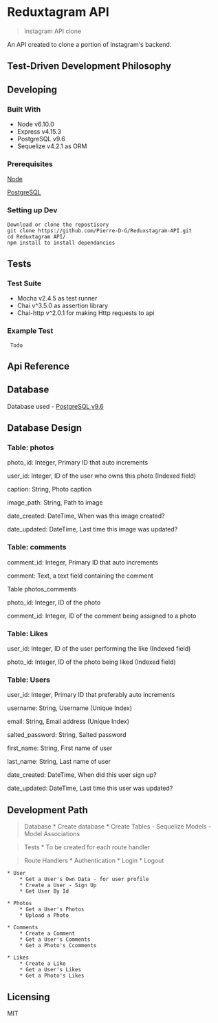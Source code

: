 # Reduxtagram API
> Instagram API clone

An API created to clone a portion of Instagram's backend.

## Test-Driven Development Philosophy

## Developing

### Built With


* Node v6.10.0
* Express v4.15.3
* PostgreSQL v9.6
* Sequelize v4.2.1 as ORM

### Prerequisites

[Node](https://nodejs.org/en/)

[PostgreSQL](https://www.postgresql.org/)


### Setting up Dev

```shell
Download or clone the repostisory
git clone https://github.com/Pierre-D-G/Reduxstagram-API.git
cd Reduxtagram API/
npm install to install dependancies
```

## Tests

### Test Suite

* Mocha v2.4.5 as test runner
* Chai v^3.5.0 as assertion library
* Chai-http v^2.0.1 for making Http requests to api

### Example Test

```shell
 Todo
```

## Api Reference

## Database

Database used - [PostgreSQL v9.6](https://www.postgresql.org/)

## Database Design

### Table: photos

photo_id: Integer, Primary ID that  auto increments

user_id: Integer, ID of the user who owns this photo (Indexed field)

caption: String, Photo caption

image_path: String, Path to image

date_created: DateTime, When was this image created?

date_updated: DateTime, Last time this image was updated?

### Table: comments

comment_id: Integer, Primary ID that  auto increments

comment: Text, a text field containing the comment

Table photos_comments

photo_id: Integer, ID of the photo

comment_id: Integer, ID of the comment being assigned to a photo

### Table: Likes

user_id: Integer, ID of the user performing the like (Indexed field)

photo_id: Integer, ID of the photo being liked (Indexed field)

### Table: Users

user_id: Integer, Primary ID that preferably auto increments

username: String, Username (Unique Index)

email: String, Email address (Unique Index)

salted_password: String, Salted password

first_name: String, First name of user

last_name: String, Last name of user

date_created: DateTime, When did this user sign up?

date_updated: DateTime, Last time this user was updated?

## Development Path

> Database
    * Create database
    * Create Tables
        -   Sequelize Models
            -   Model Associations

> Tests
    * To be created for each route handler

> Route Handlers
    * Authentication
        * Login
        * Logout
    
    * User
        * Get a User's Own Data - for user profile
        * Create a User - Sign Up
        * Get User By Id

    * Photos
        * Get a User's Photos
        * Upload a Photo

    * Comments
        * Create a Comment
        * Get a User's Comments
        * Get a Photo's Ccomments

    * Likes
        * Create a Like
        * Get a User's Likes
        * Get a Photo's Likes

## Licensing

MIT